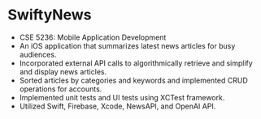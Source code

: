 # SwiftyNews
- CSE 5236: Mobile Application Development
- An iOS application that summarizes latest news articles for busy audiences.
- Incorporated external API calls to algorithmically retrieve and simplify and display news articles.
- Sorted articles by categories and keywords and implemented CRUD operations for accounts.
- Implemented unit tests and UI tests using XCTest framework.
- Utilized Swift, Firebase, Xcode, NewsAPI, and OpenAI API.
